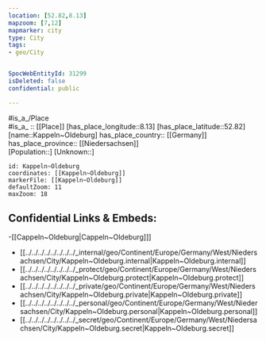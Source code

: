 ```yaml
---
location: [52.82,8.13] 
mapzoom: [7,12] 
mapmarker: city 
type: City
tags:
- geo/City


SpocWebEntityId: 31299
isDeleted: false
confidential: public

---
```

#is_a_/Place  
#is_a_ :: [[Place]] 
[has_place_longitude::8.13] 
[has_place_latitude::52.82] 
[name::Kappeln~Oldeburg] 
has_place_country:: [[Germany]]  
has_place_province:: [[Niedersachsen]]  
[Population::] 
[Unknown::] 


```leaflet
id: Kappeln~Oldeburg
coordinates: [[Kappeln~Oldeburg]] 
markerFile: [[Kappeln~Oldeburg]] 
defaultZoom: 11 
maxZoom: 18
```


## Confidential Links & Embeds: 
-[[Cappeln~Oldeburg|Cappeln~Oldeburg]]]  
- [[../../../../../../../../_internal/geo/Continent/Europe/Germany/West/Niedersachsen/City/Kappeln~Oldeburg.internal|Kappeln~Oldeburg.internal]] 
- [[../../../../../../../../_protect/geo/Continent/Europe/Germany/West/Niedersachsen/City/Kappeln~Oldeburg.protect|Kappeln~Oldeburg.protect]] 
- [[../../../../../../../../_private/geo/Continent/Europe/Germany/West/Niedersachsen/City/Kappeln~Oldeburg.private|Kappeln~Oldeburg.private]] 
- [[../../../../../../../../_personal/geo/Continent/Europe/Germany/West/Niedersachsen/City/Kappeln~Oldeburg.personal|Kappeln~Oldeburg.personal]] 
- [[../../../../../../../../_secret/geo/Continent/Europe/Germany/West/Niedersachsen/City/Kappeln~Oldeburg.secret|Kappeln~Oldeburg.secret]] 
